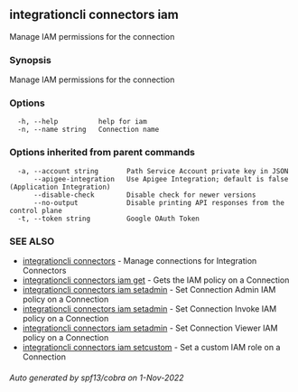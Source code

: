 ## integrationcli connectors iam

Manage IAM permissions for the connection

### Synopsis

Manage IAM permissions for the connection

### Options

```
  -h, --help          help for iam
  -n, --name string   Connection name
```

### Options inherited from parent commands

```
  -a, --account string       Path Service Account private key in JSON
      --apigee-integration   Use Apigee Integration; default is false (Application Integration)
      --disable-check        Disable check for newer versions
      --no-output            Disable printing API responses from the control plane
  -t, --token string         Google OAuth Token
```

### SEE ALSO

* [integrationcli connectors](integrationcli_connectors.md)	 - Manage connections for Integration Connectors
* [integrationcli connectors iam get](integrationcli_connectors_iam_get.md)	 - Gets the IAM policy on a Connection
* [integrationcli connectors iam setadmin](integrationcli_connectors_iam_setadmin.md)	 - Set Connection Admin IAM policy on a Connection
* [integrationcli connectors iam setadmin](integrationcli_connectors_iam_setadmin.md)	 - Set Connection Invoke IAM policy on a Connection
* [integrationcli connectors iam setadmin](integrationcli_connectors_iam_setadmin.md)	 - Set Connection Viewer IAM policy on a Connection
* [integrationcli connectors iam setcustom](integrationcli_connectors_iam_setcustom.md)	 - Set a custom IAM role on a Connection

###### Auto generated by spf13/cobra on 1-Nov-2022
